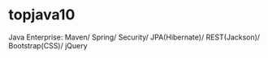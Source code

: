 # topjava10
Java Enterprise: Maven/ Spring/ Security/ JPA(Hibernate)/ REST(Jackson)/ Bootstrap(CSS)/ jQuery
